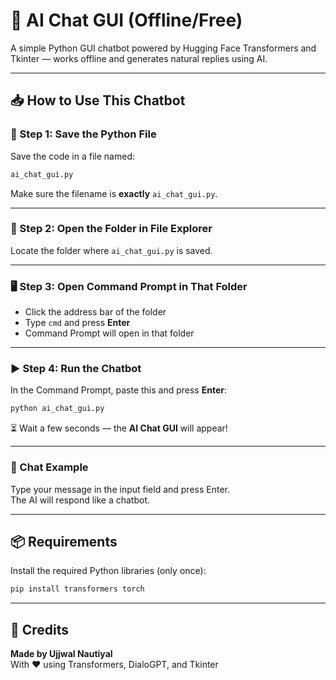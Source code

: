 # 🧠 AI Chat GUI (Offline/Free)

A simple Python GUI chatbot powered by Hugging Face Transformers and Tkinter — works offline and generates natural replies using AI.

---

## 📥 How to Use This Chatbot

### 📝 Step 1: Save the Python File

Save the code in a file named:

```bash
ai_chat_gui.py
```

Make sure the filename is **exactly** `ai_chat_gui.py`.

---

### 📁 Step 2: Open the Folder in File Explorer

Locate the folder where `ai_chat_gui.py` is saved.

---

### 🖥️ Step 3: Open Command Prompt in That Folder

- Click the address bar of the folder
- Type `cmd` and press **Enter**
- Command Prompt will open in that folder

---

### ▶️ Step 4: Run the Chatbot

In the Command Prompt, paste this and press **Enter**:

```bash
python ai_chat_gui.py
```

⏳ Wait a few seconds — the **AI Chat GUI** will appear!

---

### 💬 Chat Example

Type your message in the input field and press Enter.  
The AI will respond like a chatbot.

---

## 📦 Requirements

Install the required Python libraries (only once):

```bash
pip install transformers torch
```

---

## 🎨 Credits

**Made by Ujjwal Nautiyal**  
With ❤️ using Transformers, DialoGPT, and Tkinter
